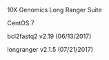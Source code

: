 10X Genomics Long Ranger Suite

CentOS 7

bcl2fastq2 v2.19 (06/13/2017)

longranger v2.1.5 (07/21/2017)
